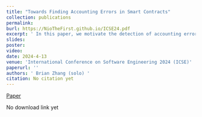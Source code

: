 ```yaml
---
title: "Towards Finding Accounting Errors in Smart Contracts"
collection: publications
permalink:
burl: https://NioTheFirst.github.io/ICSE24.pdf
excerpt: ' In this paper, we motivate the detection of accounting errors in smart contracts by introducing an automated tool which utilized refinement types for type checking. The tool outperforms current state-of-the-art tools.'
slides: 
poster: 
video: 
date: 2024-4-13
venue: 'International Conference on Software Engineering 2024 (ICSE)'
paperurl: ''
authors: ' Brian Zhang (solo) '
citation: No citation yet
---
```



[Paper](https://NioTheFirst.github.io/ICSE24.pdf)



No download link yet

  

